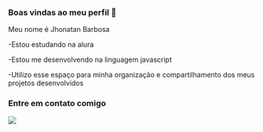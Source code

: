 ### Boas vindas ao meu perfil 👋

Meu nome é Jhonatan Barbosa

-Estou estudando na alura

-Estou me desenvolvendo na linguagem javascript

-Utilizo esse espaço para minha organização e compartilhamento dos meus projetos desenvolvidos


### Entre em contato comigo

![](https://media1.tenor.com/m/hf-y0QxMOaEAAAAC/thank-you-thanks.gif)
